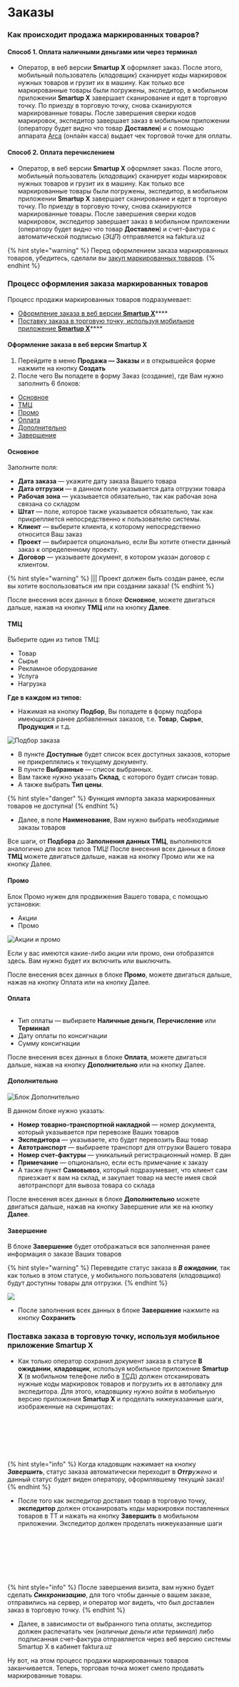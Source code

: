 # Заказы

### Как происходит продажа маркированных товаров?

#### **Способ 1. Оплата наличными деньгами или через терминал**

* Оператор, в веб версии **Smartup X** оформляет заказ. После этого, мобильный пользователь (_кладовщик_) сканирует коды маркировок нужных товаров и грузит их в машину. Как только все маркированные товары были погружены, экспедитор, в мобильном приложении **Smartup X** завершает сканирование и едет в торговую точку. По приезду в торговую точку, снова сканируются маркированные товары. После завершения сверки кодов маркировок, экспедитор завершает заказ в мобильном приложении (оператору будет видно что товар **Доставлен**) и с помощью аппарата [Arca](https://arca.uz/ru#!) (онлайн касса) выдает чек торговой точке для оплаты.

#### **Способ 2. Оплата перечислением**

* Оператор, в веб версии **Smartup X** оформляет заказ. После этого, мобильный пользователь (_кладовщик_) сканирует коды маркировок нужных товаров и грузит их в машину. Как только все маркированные товары были погружены, экспедитор, в мобильном приложении **Smartup X** завершает сканирование и едет в торговую точку. По приезду в торговую точку, снова сканируются маркированные товары. После завершения сверки кодов маркировок, экспедитор завершает заказ в мобильном приложении (оператору будет видно что товар **Доставлен**) и счет-фактура с автоматической подписью (_ЭЦП_) отправляется на faktura.uz

{% hint style="warning" %}
&#x20;Перед оформлением заказа маркированных товаров, убедитесь, сделали вы [закуп маркированных товаров](broken-reference).
{% endhint %}

### Процесс оформления заказа маркированных товаров

Процесс продажи маркированных товаров подразумевает:

* [Оформление заказа в веб версии **Smartup X**](zakazy.md#oformlenie-zakaza-v-veb-versii-smartup-x)****
* [Поставку заказа в торговую точку, используя мобильное приложение **Smartup X**](zakazy.md#postavka-zakaza-v-torgovuyu-tochku-ispolzuya-mobilnoe-prilozhenie-smartup-x)****

#### Оформление заказа в веб версии **Smartup X**

1. Перейдите в меню **Продажа — Заказы** и в открывшейся форме нажмите на кнопку **Создать**
2. После чего Вы попадете в форму Заказ (создание), где Вам нужно заполнить 6 блоков:

* [Основное](zakazy.md#osnovnoe)
* [ТМЦ](zakazy.md#tmc)
* [Промо](zakazy.md#promo)
* [Оплата](zakazy.md#oplata)
* [Дополнительно](zakazy.md#dopolnitelno)
* [Завершение](zakazy.md#zavershenie)

#### &#x20;Основное

&#x20;Заполните поля:

* **Дата заказа** — укажите дату заказа Вашего товара
* **Дата отгрузки** — в данном поле указывается дата отгрузки товара
* **Рабочая зона** — указывается обязательно, так как рабочая зона связана со складом
* **Штат** — поле, которое также указывается обязательно, так как прикрепляется непосредственно к пользователю системы.
* **Клиент** — выберите клиента, к которому непосредственно относится Ваш заказ
* **Проект** — выбирается опционально, если Вы хотите отнести данный заказ к определенному проекту.
* **Договор** — указываете документ, в котором указан договор с клиентом.

{% hint style="warning" %}
||| Проект должен быть создан ранее, если вы хотите воспользоваться им при создании заказа!&#x20;
{% endhint %}

После внесения всех данных в блоке **Основное**, можете двигаться дальше, нажав на кнопку **ТМЦ** или на кнопку **Далее**.

#### &#x20;ТМЦ

Выберите один из типов ТМЦ:

* Товар
* Сырье
* Рекламное оборудование
* Услуга
* Нагрузка

**Где в каждом из типов:**

* Нажимая на кнопку **Подбор**, Вы попадете в форму подбора имеющихся ранее добавленных заказов, т.е. **Товар**, **Сырье**, **Продукция** и т.д.

![Подбор заказа](https://storage.crisp.chat/users/helpdesk/website/29775490664f3600/image\_fqedwe.png)

* В пункте **Доступные** будет список всех доступных заказов, которые не прикреплялись к текущему документу.
* В пункте **Выбранные**  — список выбранных.
* Вам также нужно указать **Склад**, с которого будет списан товар.
* А также выбрать **Тип цены**.

{% hint style="danger" %}
Функция импорта заказа маркированных товаров не доступна!
{% endhint %}

* Далее, в поле **Наименование**, Вам нужно выбрать необходимые заказы товаров

Все шаги, от **Подбора** до **Заполнения данных ТМЦ**, выполняются аналогично для всех типов ТМЦ! После внесения всех данных в блоке **ТМЦ** можете двигаться дальше, нажав на кнопку Промо или же на кнопку Далее.

#### &#x20;Промо

Блок Промо нужен для продвижения Вашего товара, с помощью установки:

* Акции
* Промо

![Акции и промо](https://storage.crisp.chat/users/helpdesk/website/29775490664f3600/image\_1i6jk57.png)

Если у вас имеются какие-либо акции или промо, они отобразятся здесь. Вам нужно будет их включить или выключить.

&#x20;После внесения всех данных в блоке **Промо**, можете двигаться дальше, нажав на кнопку Оплата или на кнопку Далее.

#### Оплата

<figure><img src="../../.gitbook/assets/image (2).png" alt=""><figcaption></figcaption></figure>

* Тип оплаты — выбираете **Наличные деньги**, **Перечисление** или **Терминал**
* Дату оплаты по консигнации
* Сумму консигнации

После внесения всех данных в блоке **Оплата**, можете двигаться дальше, нажав на кнопку **Дополнительно** или на кнопку Далее.

#### &#x20;Дополнительно

![Блок Дополнительно](https://storage.crisp.chat/users/helpdesk/website/29775490664f3600/image\_1ko0s91.png)

В данном блоке нужно указать:

* **Номер товарно-транспортной накладной** — номер документа, который указывается при перевозке Ваших товаров
* **Экспедитора** — указываете, кто будет перевозить Ваш товар
* **Автотранспорт** — выбираете транспорт для отгрузки Вашего товара
* **Номер счет-фактуры** — уникальный регистрационный номер. В дан
* **Примечание** — опционально, если есть примечание к заказу
* А также пункт **Самовывоз**, который подразумевает, что клиент сам приезжает к вам на склад, и закупает товар на месте имея свой автотранспорт для вывоза товара со склада

&#x20;После внесения всех данных в блоке **Дополнительно** можете двигаться дальше, нажав на кнопку Завершение или же на кнопку **Далее**.

#### Завершение

В блоке **Завершение** будет отображаться вся заполненная ранее информация о заказе Ваших товаров

{% hint style="warning" %}
Переведите статус заказа в _**В ожидании**,_  так как только в этом статусе, у мобильного пользователя (_кладовщика_) будут доступны товары для отгрузки.
{% endhint %}

![](https://storage.crisp.chat/users/helpdesk/website/29775490664f3600/image\_zxm1n9.png)

* После заполнения всех данных в блоке **Завершение** нажмите на кнопку **Сохранить**

### Поставка заказа в торговую точку, используя мобильное приложение **Smartup X**

* Как только оператор сохранил документ заказа в статусе **В ожидании**, **кладовщик**, используя мобильное приложение **Smartup X** (в мобильном телефоне либо в [ТСД](http://uzscan.uz/oborudovanie/terminaly-sbora-dannyh/)) должен отсканировать нужные коды маркировок товаров и погрузить их в автолавку для экспедитора. Для этого, кладовщику нужно войти в мобильную версию приложения **Smartup X** и проделать нижеуказанные шаги, изображенные на скриншотах:

<figure><img src="../../.gitbook/assets/image (22).png" alt=""><figcaption></figcaption></figure>

<figure><img src="../../.gitbook/assets/image (31).png" alt=""><figcaption></figcaption></figure>

<figure><img src="../../.gitbook/assets/image (71).png" alt=""><figcaption></figcaption></figure>

<figure><img src="../../.gitbook/assets/image (12).png" alt=""><figcaption></figcaption></figure>

<figure><img src="../../.gitbook/assets/image (8).png" alt=""><figcaption></figcaption></figure>

<figure><img src="../../.gitbook/assets/image (51).png" alt=""><figcaption></figcaption></figure>

<figure><img src="../../.gitbook/assets/image (27).png" alt=""><figcaption></figcaption></figure>

{% hint style="info" %}
Когда кладовщик нажимает на кнопку _**Завершить**_, статус заказа автоматически переходит в _**Отгр**ужено_ и данный статус будет виден оператору, оформлявшему текущий заказ!
{% endhint %}

* После того как экспедитор доставил товар в торговую точку, **экспедитор**  должен отсканировать коды маркировки поставленных товаров в ТТ и нажать на кнопку **Завершить** в мобильном приложении. Экспедитор должен проделать нижеуказанные шаги

<figure><img src="../../.gitbook/assets/image (44).png" alt=""><figcaption></figcaption></figure>

<figure><img src="../../.gitbook/assets/image (33).png" alt=""><figcaption></figcaption></figure>

<figure><img src="../../.gitbook/assets/image (75).png" alt=""><figcaption></figcaption></figure>

<figure><img src="../../.gitbook/assets/image (16).png" alt=""><figcaption></figcaption></figure>

<figure><img src="../../.gitbook/assets/image (63).png" alt=""><figcaption></figcaption></figure>

<figure><img src="../../.gitbook/assets/image (4) (1).png" alt=""><figcaption></figcaption></figure>

<figure><img src="../../.gitbook/assets/image (13).png" alt=""><figcaption></figcaption></figure>

<figure><img src="../../.gitbook/assets/image (1).png" alt=""><figcaption></figcaption></figure>

{% hint style="info" %}
После завершения визита, вам нужно будет сделать _**Синхронизацию**_, для того чтобы данные о вашем заказе, отправились на сервер, и оператор мог видеть, что был доставлен заказ в торговую точку.
{% endhint %}

* Далее, в зависимости от выбранного типа оплаты, экспедитор должен распечатать чек (_наличные деньги или терминал_) либо подписанная счет-фактура отправляется через веб версию системы Smartup X в кабинет faktura.uz

Ну вот, на этом процесс продажи маркированных товаров заканчивается. Теперь, торговая точка может смело продавать маркированные товары.
